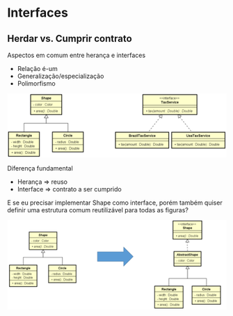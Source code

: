 # Interfaces
## Herdar vs. Cumprir contrato

Aspectos em comum entre herança e interfaces
* Relação é-um
* Generalização/especialização
* Polimorfismo

![AspectosComum](https://github.com/glauberfernandes/interfaces3-java/blob/master/AspectosComum.PNG)

Diferença fundamental
* Herança => reuso
* Interface => contrato a ser cumprido

E se eu precisar implementar Shape como interface, porém também quiser
definir uma estrutura comum reutilizável para todas as figuras?

![ImplementationInterface](https://github.com/glauberfernandes/interfaces3-java/blob/master/ImplementationInterface.PNG)
